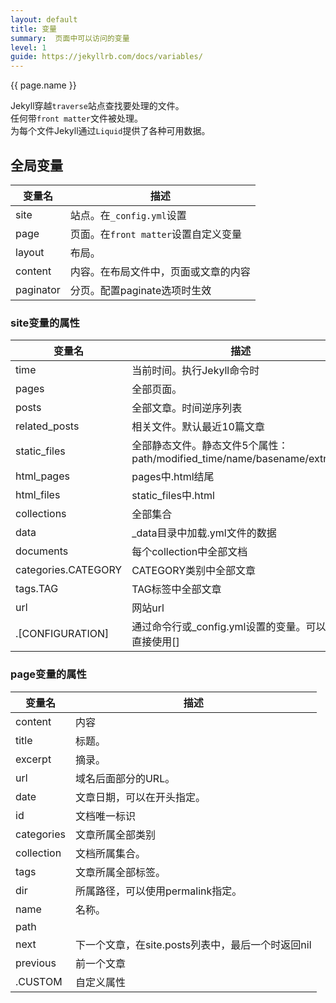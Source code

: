 ```yaml
---
layout: default
title: 变量
summary:  页面中可以访问的变量
level: 1
guide: https://jekyllrb.com/docs/variables/
---
```

{{ page.name }}

Jekyll穿越`traverse`站点查找要处理的文件。  
任何带`front matter`文件被处理。  
为每个文件Jekyll通过`Liquid`提供了各种可用数据。


## 全局变量

| 变量名    | 描述                                 |
| --------- | ------------------------------------ |
| site      | 站点。在`_config.yml`设置            |
| page      | 页面。在`front matter`设置自定义变量 |
| layout    | 布局。                               |
| content   | 内容。在布局文件中，页面或文章的内容 |
| paginator | 分页。配置paginate选项时生效         |

### site变量的属性

| 变量名              | 描述                                                                    |
| ------------------- | ----------------------------------------------------------------------- |
| time                | 当前时间。执行Jekyll命令时                                              |
| pages               | 全部页面。                                                              |
| posts               | 全部文章。时间逆序列表                                                  |
| related_posts       | 相关文件。默认最近10篇文章                                              |
| static_files        | 全部静态文件。静态文件5个属性：path/modified_time/name/basename/extname |
| html_pages          | pages中.html结尾                                                        |
| html_files          | static_files中.html                                                     |
| collections         | 全部集合                                                                |
| data                | _data目录中加载.yml文件的数据                                           |
| documents           | 每个collection中全部文档                                                |
| categories.CATEGORY | CATEGORY类别中全部文章                                                  |
| tags.TAG            | TAG标签中全部文章                                                       |
| url                 | 网站url                                                                 |
| .[CONFIGURATION]    | 通过命令行或_config.yml设置的变量。可以省略.直接使用[]                  |

### page变量的属性

| 变量名     | 描述                                              |
| ---------- | ------------------------------------------------- |
| content    | 内容                                              |
| title      | 标题。                                            |
| excerpt    | 摘录。                                            |
| url        | 域名后面部分的URL。                               |
| date       | 文章日期，可以在开头指定。                        |
| id         | 文档唯一标识                                      |
| categories | 文章所属全部类别                                  |
| collection | 文档所属集合。                                    |
| tags       | 文章所属全部标签。                                |
| dir        | 所属路径，可以使用permalink指定。                 |
| name       | 名称。                                            |
| path       |
| next       | 下一个文章，在site.posts列表中，最后一个时返回nil |
| previous   | 前一个文章                                        |
| .CUSTOM    | 自定义属性                                        |
